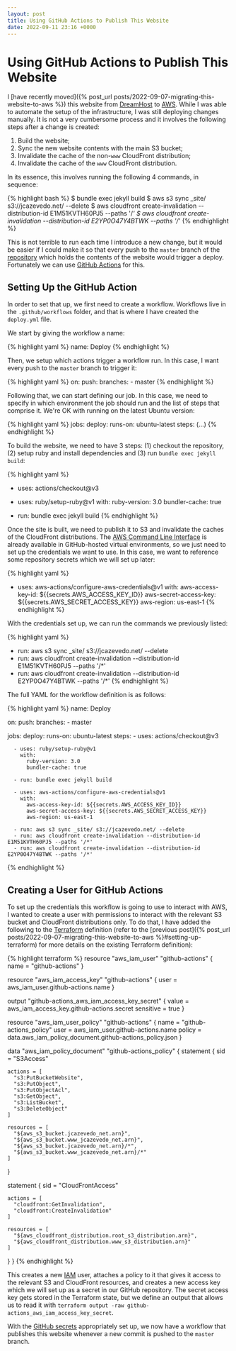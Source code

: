 ```yaml
---
layout: post
title: Using GitHub Actions to Publish This Website
date: 2022-09-11 23:16 +0000
---
```

# Using GitHub Actions to Publish This Website

I [have recently moved]({% post_url
posts/2022-09-07-migrating-this-website-to-aws %}) this website from
[DreamHost][dreamhost] to [AWS][aws]. While I was able to automate the setup of
the infrastructure, I was still deploying changes manually. It is not a very
cumbersome process and it involves the following steps after a change is
created:

1. Build the website;
1. Sync the new website contents with the main S3 bucket;
1. Invalidate the cache of the non-`www` CloudFront distribution;
1. Invalidate the cache of the `www` CloudFront distribution.

In its essence, this involves running the following 4 commands, in sequence:

{% highlight bash %}
$ bundle exec jekyll build
$ aws s3 sync _site/ s3://jcazevedo.net/ --delete
$ aws cloudfront create-invalidation --distribution-id E1M51KVTH60PJ5 --paths '/*'
$ aws cloudfront create-invalidation --distribution-id E2YP0O47Y4BTWK --paths '/*'
{% endhighlight %}

This is not terrible to run each time I introduce a new change, but it would be
easier if I could make it so that every push to the `master` branch of the
[repository][github-repo] which holds the contents of the website would trigger
a deploy. Fortunately we can use [GitHub Actions][github-actions] for this.

## Setting Up the GitHub Action

In order to set that up, we first need to create a workflow. Workflows live in
the `.github/workflows` folder, and that is where I have created the
`deploy.yml` file.

We start by giving the workflow a name:

{% highlight yaml %}
name: Deploy
{% endhighlight %}

Then, we setup which actions trigger a workflow run. In this case, I want every
push to the `master` branch to trigger it:

{% highlight yaml %}
on:
  push:
    branches:
      - master
{% endhighlight %}

Following that, we can start defining our job. In this case, we need to specify
in which environment the job should run and the list of steps that comprise it.
We're OK with running on the latest Ubuntu version:

{% highlight yaml %}
jobs:
  deploy:
    runs-on: ubuntu-latest
    steps:
      (...)
{% endhighlight %}

To build the website, we need to have 3 steps: (1) checkout the repository, (2)
setup ruby and install dependencies and (3) run `bundle exec jekyll build`:

{% highlight yaml %}
- uses: actions/checkout@v3

- uses: ruby/setup-ruby@v1
  with:
    ruby-version: 3.0
    bundler-cache: true

- run: bundle exec jekyll build
{% endhighlight %}

Once the site is built, we need to publish it to S3 and invalidate the caches of
the CloudFront distributions. The [AWS Command Line Interface][aws-cli] is
already available in GitHub-hosted virtual environments, so we just need to set
up the credentials we want to use. In this case, we want to reference some
repository secrets which we will set up later:

{% highlight yaml %}
- uses: aws-actions/configure-aws-credentials@v1
  with:
    aws-access-key-id: ${{secrets.AWS_ACCESS_KEY_ID}}
    aws-secret-access-key: ${{secrets.AWS_SECRET_ACCESS_KEY}}
    aws-region: us-east-1
{% endhighlight %}

With the credentials set up, we can run the commands we previously listed: 

{% highlight yaml %}
- run: aws s3 sync _site/ s3://jcazevedo.net/ --delete
- run: aws cloudfront create-invalidation --distribution-id E1M51KVTH60PJ5 --paths '/*'
- run: aws cloudfront create-invalidation --distribution-id E2YP0O47Y4BTWK --paths '/*'
{% endhighlight %}

The full YAML for the workflow definition is as follows:

{% highlight yaml %}
name: Deploy

on:
  push:
    branches:
      - master

jobs:
  deploy:
    runs-on: ubuntu-latest
    steps:
      - uses: actions/checkout@v3

      - uses: ruby/setup-ruby@v1
        with:
          ruby-version: 3.0
          bundler-cache: true

      - run: bundle exec jekyll build

      - uses: aws-actions/configure-aws-credentials@v1
        with:
          aws-access-key-id: ${{secrets.AWS_ACCESS_KEY_ID}}
          aws-secret-access-key: ${{secrets.AWS_SECRET_ACCESS_KEY}}
          aws-region: us-east-1

      - run: aws s3 sync _site/ s3://jcazevedo.net/ --delete
      - run: aws cloudfront create-invalidation --distribution-id E1M51KVTH60PJ5 --paths '/*'
      - run: aws cloudfront create-invalidation --distribution-id E2YP0O47Y4BTWK --paths '/*'
{% endhighlight %}

## Creating a User for GitHub Actions

To set up the credentials this workflow is going to use to interact with AWS, I
wanted to create a user with permissions to interact with the relevant S3 bucket
and CloudFront distributions only. To do that, I have added the following to the
[Terraform][terraform] definition (refer to the [previous post]({% post_url
posts/2022-09-07-migrating-this-website-to-aws %}#setting-up-terraform) for more
details on the existing Terraform definition):

{% highlight terraform %}
resource "aws_iam_user" "github-actions" {
  name = "github-actions"
}

resource "aws_iam_access_key" "github-actions" {
  user = aws_iam_user.github-actions.name
}

output "github-actions_aws_iam_access_key_secret" {
  value = aws_iam_access_key.github-actions.secret
  sensitive = true
}

resource "aws_iam_user_policy" "github-actions" {
  name = "github-actions_policy"
  user = aws_iam_user.github-actions.name
  policy = data.aws_iam_policy_document.github-actions_policy.json
}

data "aws_iam_policy_document" "github-actions_policy" {
  statement {
    sid = "S3Access"

    actions = [
      "s3:PutBucketWebsite",
      "s3:PutObject",
      "s3:PutObjectAcl",
      "s3:GetObject",
      "s3:ListBucket",
      "s3:DeleteObject"
    ]

    resources = [
      "${aws_s3_bucket.jcazevedo_net.arn}",
      "${aws_s3_bucket.www_jcazevedo_net.arn}",
      "${aws_s3_bucket.jcazevedo_net.arn}/*",
      "${aws_s3_bucket.www_jcazevedo_net.arn}/*"
    ]
  }

  statement {
    sid = "CloudFrontAccess"

    actions = [
      "cloudfront:GetInvalidation",
      "cloudfront:CreateInvalidation"
    ]

    resources = [
      "${aws_cloudfront_distribution.root_s3_distribution.arn}",
      "${aws_cloudfront_distribution.www_s3_distribution.arn}"
    ]
  }
}
{% endhighlight %}

This creates a new [IAM][aws-iam] user, attaches a policy to it that gives it
access to the relevant S3 and CloudFront resources, and creates a new access key
which we will set up as a secret in our GitHub repository. The secret access key
gets stored in the Terraform state, but we define an output that allows us to
read it with `terraform output -raw github-actions_aws_iam_access_key_secret`.

With the [GitHub secrets][github-secrets] appropriately set up, we now have a
workflow that publishes this website whenever a new commit is pushed to the
`master` branch.

[aws-cli]: https://aws.amazon.com/cli/
[aws-iam]: https://aws.amazon.com/iam/
[aws]: https://aws.amazon.com/
[dreamhost]: https://www.dreamhost.com/ 
[github-actions]: https://github.com/features/actions
[github-repo]: https://github.com/jcazevedo/jcazevedo.net
[github-secrets]: https://docs.github.com/en/actions/security-guides/encrypted-secrets
[terraform]: https://www.terraform.io/
